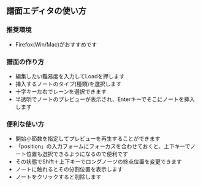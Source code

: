 ## 譜面エディタの使い方

### 推奨環境

- Firefox(Win/Mac)がおすすめです

### 譜面の作り方

- 編集したい難易度を入力してLoadを押します
- 挿入するノートのタイプ(種類)を選択します
- 十字キー左右でレーンを選択できます
- 半透明でノートのプレビューが表示され、Enterキーでそこにノートを挿入します

### 便利な使い方

- 開始小節数を指定してプレビューを再生することができます
- 「position」の入力フォームにフォーカスを合わせておくと、上下キーでノート位置も選択できるようになるので便利です
- その状態でShift＋上下キーでロングノーツの終点位置を変更できます
- ノートに触れるとその分割位置を表示します
- ノートをクリックすると削除します
